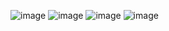 ![image](https://github.com/mirrononame/quiz-app-matura-2024/assets/156662014/2fe973ab-7759-47a1-bb1e-d04bd8b82b53)
![image](https://github.com/mirrononame/quiz-app-matura-2024/assets/156662014/ab96c8aa-a47b-4160-b0b0-306e3f865bdc)
![image](https://github.com/mirrononame/quiz-app-matura-2024/assets/156662014/cd35f17b-bf4b-44d8-953b-75414fbba2c8)
![image](https://github.com/mirrononame/quiz-app-matura-2024/assets/156662014/29867d35-7862-4e6a-9c2a-3490945bd8d8)
